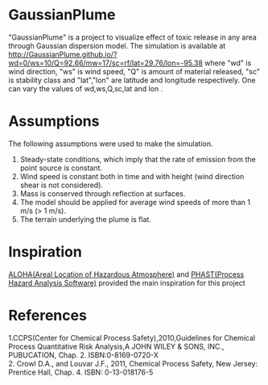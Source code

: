 # GaussianPlume
"GaussianPlume" is a project to visualize effect of toxic release in any area through Gaussian dispersion model.
The simulation is available at http://GaussianPlume.github.io/?wd=0/ws=10/Q=92.66/mw=17/sc=rf/lat=29.76/lon=-95.38 where
"wd" is wind direction, "ws" is wind speed, "Q" is amount of material released, "sc" is stability class and "lat","lon" are latitude and longitude respectively.
One can vary the values of wd,ws,Q,sc,lat and lon .


# Assumptions

The following assumptions were used to make the simulation.

1. Steady-state conditions, which imply that the rate of emission from the point source is constant.</br>
2. Wind speed is constant both in time and with height (wind direction shear is not considered).</br>
3. Mass is conserved through reflection at surfaces.</br>
4. The model should be applied for average wind speeds of more than 1 m/s (> 1 m/s).</br>
5. The terrain underlying the plume is flat.</br>





























# Inspiration
<a href="https://www.epa.gov/cameo/aloha-software" target="_blank">ALOHA(Areal Location of Hazardous Atmosphere)</a> and <a href="https://www.dnvgl.com/services/process-hazard-analysis-software-phast-1675" target='_blank'>PHAST(Process Hazard Analysis Software)</a> provided the main inspiration for this project

# References
1.CCPS(Center for Chemical Process Safety),2010,Guidelines for Chemical Process Quantitative Risk Analysis,A JOHN WILEY & SONS, INC., PUBUCATION, Chap. 2. ISBN:0-8169-0720-X </br>
2. Crowl D.A., and Louvar J.F., 2011, Chemical Process Safety, New Jersey: Prentice Hall, Chap. 4.
ISBN: 0-13-018176-5
